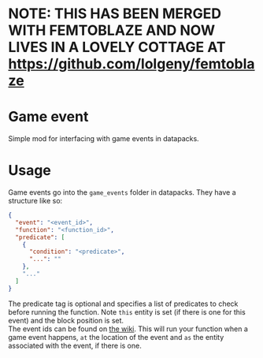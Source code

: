 # NOTE: THIS HAS BEEN MERGED WITH FEMTOBLAZE AND NOW LIVES IN A LOVELY COTTAGE AT https://github.com/lolgeny/femtoblaze

# Game event
Simple mod for interfacing with game events in datapacks.
# Usage
Game events go into the `game_events` folder in datapacks. They have a structure like so:
```json
{
  "event": "<event_id>",
  "function": "<function_id>",
  "predicate": [
    {
      "condition": "<predicate>",
      "...": ""
    },
    "..."
  ]
}
```
The predicate tag is optional and specifies a list of predicates to check before running the function. Note `this` entity is set (if there is one for this event) and the block position is set.  
The event ids can be found on [the wiki](https://minecraft.gamepedia.com/Sculk_Sensor#Vibration_frequencies). This will run your function when a game event happens, `at` the location of the event and `as` the entity associated with the event, if there is one.
